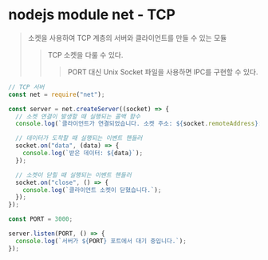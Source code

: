 # nodejs module net - TCP

> 소켓을 사용하여 TCP 계층의 서버와 클라이언트를 만들 수 있는 모듈
>
> > TCP 소켓을 다룰 수 있다.
> >
> > > PORT 대신 Unix Socket 파일을 사용하면 IPC를 구현할 수 있다.

```js
// TCP 서버
const net = require("net");

const server = net.createServer((socket) => {
  // 소켓 연결이 발생할 때 실행되는 콜백 함수
  console.log(`클라이언트가 연결되었습니다. 소켓 주소: ${socket.remoteAddress}:${socket.remotePort}`);

  // 데이터가 도착할 때 실행되는 이벤트 핸들러
  socket.on("data", (data) => {
    console.log(`받은 데이터: ${data}`);
  });

  // 소켓이 닫힐 때 실행되는 이벤트 핸들러
  socket.on("close", () => {
    console.log(`클라이언트 소켓이 닫혔습니다.`);
  });
});

const PORT = 3000;

server.listen(PORT, () => {
  console.log(`서버가 ${PORT} 포트에서 대기 중입니다.`);
});
```
